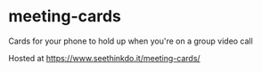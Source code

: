 # meeting-cards
Cards for your phone to hold up when you're on a group video call

Hosted at https://www.seethinkdo.it/meeting-cards/
